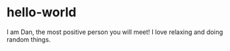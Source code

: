 # hello-world

I am Dan, the most positive person you will meet!
I love relaxing and doing random things.
